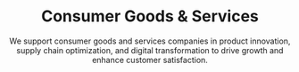 ---
layout: sub-industry
parent: Retail and Consumer Goods
order: 2
title: "Consumer Goods & Services"
subtitle: "We support consumer goods and services companies in product innovation, supply chain optimization, and digital transformation to drive growth and enhance customer satisfaction."
  
challenges:
  - "Rapidly changing consumer preferences"
  - "Managing complex global supply chains"
  - "Navigating sustainability and ethical sourcing demands"
  - "Adapting to D2C and e-commerce models"
  
solutions:
  - title: "Agile Product Development"
    content:
      - "Trend prediction and consumer insights integration"
      - "Cross-functional collaboration enhancement"
      - "Rapid prototyping and iterative testing"
  - title: "Supply Chain Transformation"
    content:
      - "End-to-end supply chain visibility enhancement"
      - "Supplier risk assessment and mitigation"
      - "Circular economy principles integration"
  - title: "D2C Strategy Development"
    content:
      - "E-commerce platform optimization"
      - "Customer acquisition and retention strategies"
      - "Last-mile delivery optimization"
  
outcomes:
  - "25-35% reduction in time-to-market for new products"
  - "15-25% improvement in supply chain efficiency"
  - "Increased market penetration in D2C channels"
  - "Enhanced brand reputation for sustainability"
  
why_choose:
  - "Consumer Goods Expertise: Comprehensive understanding of consumer behavior and market dynamics."
  - "Innovative Solutions: Implementing agile methodologies for rapid product development and launch."
  - "Supply Chain Excellence: Optimizing supply chains for resilience and efficiency."
  - "Sustainability Focus: Integrating eco-friendly practices into operations and sourcing."
  - "Collaborative Partnership: Working closely with your team to deliver customized and impactful solutions."
  
cta-title: "Ready to drive growth and innovation in your Consumer Goods & Services operations?"
cta: "Contact SLKone today to learn how our specialized services can enhance your product development and supply chain strategies."
icon: "fa-basket-shopping"
color: "cinnabar"
image: "/assets/images/backgrounds/consumer-goods-services.webp"
---